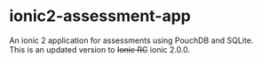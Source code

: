 # ionic2-assessment-app
An ionic 2 application for assessments using PouchDB and SQLite. <BR>
This is an updated version to ~~Ionic RC~~ ionic 2.0.0.
